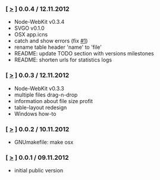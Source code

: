 ### [ [>](//github.com/svg/svgo-gui/tree/v0.0.4) ] 0.0.4 / 12.11.2012
* Node-WebKit v0.3.4
* SVGO v0.1.0
* OSX app.icns
* catch and show errors (fix [#1](https://github.com/svg/svgo-gui/issues/1))
* rename table header 'name' to 'file'
* README: update TODO section with versions milestones
* README: shorten urls for statistics logs

### [ [>](//github.com/svg/svgo-gui/tree/v0.0.3) ] 0.0.3 / 12.11.2012
* Node-WebKit v0.3.3
* multiple files drag-n-drop
* information about file size profit
* table-layout redesign
* Windows how-to

### [ [>](//github.com/svg/svgo-gui/tree/v0.0.2) ] 0.0.2 / 10.11.2012
* GNUmakefile: make osx

### [ [>](//github.com/svg/svgo-gui/tree/v0.0.1) ] 0.0.1 / 09.11.2012
* initial public version
